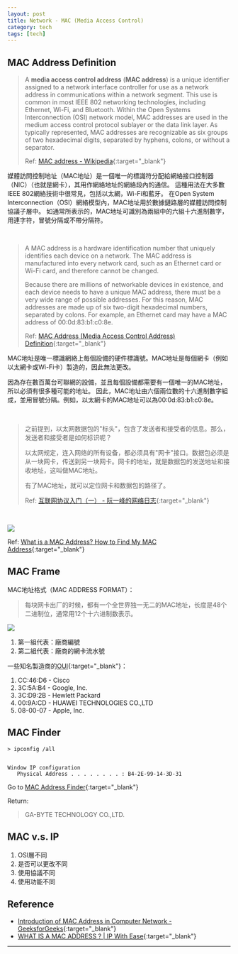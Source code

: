 ```yaml
---
layout: post
title: Network - MAC (Media Access Control)
category: tech
tags: [tech]
---
```


## MAC Address Definition

> A **media access control address** (**MAC address**) is a unique identifier assigned to a network interface controller 
for use as a network address in communications within a network segment. This use is common in most IEEE 802 networking 
technologies, including Ethernet, Wi-Fi, and Bluetooth. Within the Open Systems Interconnection (OSI) network model, 
MAC addresses are used in the medium access control protocol sublayer or the data link layer. As typically represented, 
MAC addresses are recognizable as six groups of two hexadecimal digits, separated by hyphens, colons, or without a separator.
>
> Ref: [MAC address - Wikipedia](https://en.wikipedia.org/wiki/MAC_address){:target="_blank"}

媒體訪問控制地址（MAC地址）是一個唯一的標識符分配給網絡接口控制器（NIC）（也就是網卡），其用作網絡地址的網絡段內的通信。
這種用法在大多數IEEE 802網絡技術中很常見，包括以太網，Wi-Fi和藍牙。
在Open System Interconnection（OSI）網絡模型內，MAC地址用於數據鏈路層的媒體訪問控制協議子層中。
如通常所表示的，MAC地址可識別為兩組中的六組十六進制數字，用連字符，冒號分隔或不帶分隔符。

<br>

> A MAC address is a hardware identification number that uniquely identifies each device on a network. The MAC address is 
manufactured into every network card, such as an Ethernet card or Wi-Fi card, and therefore cannot be changed.
>
> Because there are millions of networkable devices in existence, and each device needs to have a unique MAC address, there 
must be a very wide range of possible addresses. For this reason, MAC addresses are made up of six two-digit hexadecimal 
numbers, separated by colons. For example, an Ethernet card may have a MAC address of 00:0d:83:b1:c0:8e.
>
> Ref: [MAC Address (Media Access Control Address) Definition](https://techterms.com/definition/macaddress){:target="_blank"}

MAC地址是唯一標識網絡上每個設備的硬件標識號。MAC地址是每個網卡（例如以太網卡或Wi-Fi卡）製造的，因此無法更改。

因為存在數百萬台可聯網的設備，並且每個設備都需要有一個唯一的MAC地址，所以必須有很多種可能的地址。
因此，MAC地址由六個兩位數的十六進制數字組成，並用冒號分隔。例如，以太網卡的MAC地址可以為00:0d:83:b1:c0:8e。

<br>

> 之前提到，以太网数据包的"标头"，包含了发送者和接受者的信息。那么，发送者和接受者是如何标识呢？
>
> 以太网规定，连入网络的所有设备，都必须具有"网卡"接口。数据包必须是从一块网卡，传送到另一块网卡。网卡的地址，就是数据包的发送地址和接收地址，这叫做MAC地址。
>
> 有了MAC地址，就可以定位网卡和数据包的路径了。
>
> Ref: [互联网协议入门（一） - 阮一峰的网络日志](http://www.ruanyifeng.com/blog/2012/05/internet_protocol_suite_part_i.html){:target="_blank"}

<br>

![](http://www.hauchenglee.com/assets/images/tech/mac-address-hardware.jpg)

Ref: [What is a MAC Address? How to Find My MAC Address](https://learntomato.flashrouters.com/what-is-a-mac-address-how-to-find-my-mac-address/){:target="_blank"}

## MAC Frame

MAC地址格式（MAC ADDRESS FORMAT）：

> 每块网卡出厂的时候，都有一个全世界独一无二的MAC地址，长度是48个二进制位，通常用12个十六进制数表示。

![](http://www.hauchenglee.com/assets/images/tech/mac-address-format.png)

1. 第一組代表：廠商編號
2. 第二組代表：廠商的網卡流水號

一些知名製造商的[OUI](http://standards-oui.ieee.org/oui/oui.txt){:target="_blank"}：
1. CC:46:D6 - Cisco 
2. 3C:5A:B4 - Google, Inc.
3. 3C:D9:2B - Hewlett Packard
4. 00:9A:CD - HUAWEI TECHNOLOGIES CO.,LTD
5. 08-00-07 - Apple, Inc.

## MAC Finder

```console
> ipconfig /all


Window IP configuration
   Physical Address . . . . . . . . : B4-2E-99-14-3D-31

```

Go to [MAC Address Finder](https://macvendors.com/){:target="_blank"}

Return:

> GA-BYTE TECHNOLOGY CO.,LTD.

## MAC v.s. IP

1. OSI層不同
2. 是否可以更改不同
3. 使用協議不同
4. 使用功能不同

## Reference

- [Introduction of MAC Address in Computer Network - GeeksforGeeks](https://www.geeksforgeeks.org/introduction-of-mac-address-in-computer-network/){:target="_blank"}
- [WHAT IS A MAC ADDRESS ? \| IP With Ease](https://ipwithease.com/what-is-a-mac-address/){:target="_blank"}

---